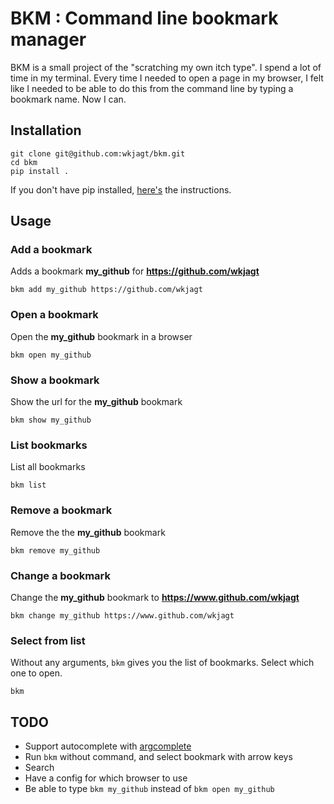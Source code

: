 # BKM : Command line bookmark manager

BKM is a small project of the "scratching my own itch type". I spend a lot of time in my terminal. Every time I needed to open a page in my  browser, I felt like I needed to be able to do this from the command line by typing a bookmark name. Now I can.

## Installation

```
git clone git@github.com:wkjagt/bkm.git
cd bkm
pip install .
```

If you don't have pip installed, [here's](http://pip.readthedocs.org/en/latest/installing.html) the instructions.

## Usage

### Add a bookmark

Adds a bookmark **my_github** for **https://github.com/wkjagt**

```
bkm add my_github https://github.com/wkjagt
```

### Open a bookmark


Open the **my_github** bookmark in a browser

```
bkm open my_github
```

### Show a bookmark

Show the url for the **my_github** bookmark

```
bkm show my_github
```

### List bookmarks

List all bookmarks

```
bkm list
```

### Remove a bookmark

Remove the the **my_github** bookmark

```
bkm remove my_github
```

### Change a bookmark

Change the **my_github** bookmark to **https://www.github.com/wkjagt**

```
bkm change my_github https://www.github.com/wkjagt
```

### Select from list

Without any arguments, `bkm` gives you the list of bookmarks. Select which one to open.

```
bkm
```


## TODO
- Support autocomplete with [argcomplete](https://pypi.python.org/pypi/argcomplete)
- Run `bkm` without command, and select bookmark with arrow keys
- Search
- Have a config for which browser to use
- Be able to type `bkm my_github` instead of `bkm open my_github`
